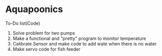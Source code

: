 # Aquapoonics
To-Do list(Code)
1. Solve problem for two pumps 
2. Make a functional and "pretty" program to monitor temperature
3. Calibrate Sensor and make code to add wate when there is no water
4. Make servo code for fish feeder
